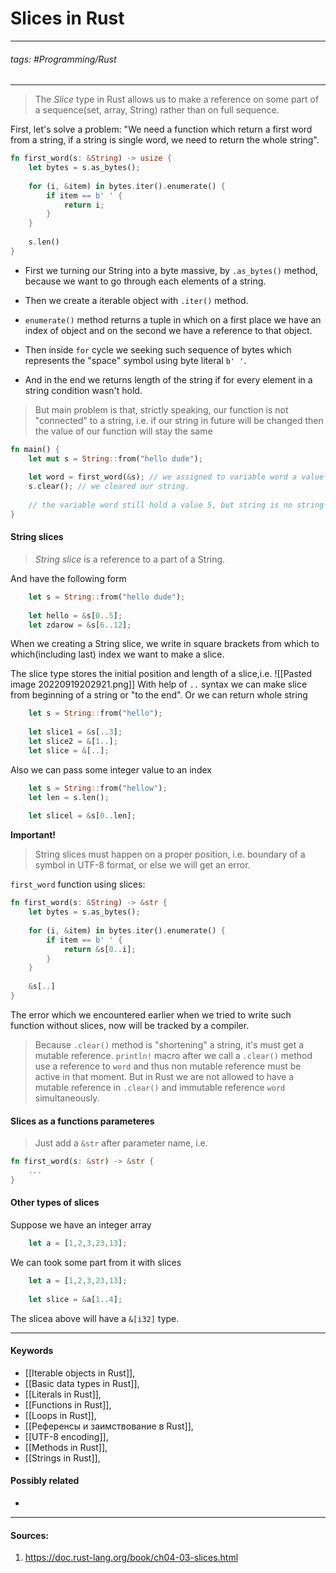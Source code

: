 # Slices in Rust
***
###### tags: #Programming/Rust  
***
>The *Slice* type in Rust allows us to make a reference on some part of a sequence(set, array, String) rather than on full sequence.

First, let's solve a problem: "We need a function which return a first word from a string, if a string is single word, we need to return the whole string".

```rust
fn first_word(s: &String) -> usize {
	let bytes = s.as_bytes();
	
	for (i, &item) in bytes.iter().enumerate() {
		if item == b' ' {
			return i;	
		}	
	}
	
	s.len()
}
```
- First we turning our String into a byte massive, by `.as_bytes()` method, because we want to go through each elements of a string.

- Then we create a iterable object with `.iter()` method.

- `enumerate()` method returns a tuple in which on a first place we have an index of object and on the second we have a reference to that object.

- Then inside `for` cycle we seeking such sequence of bytes which represents the "space" symbol using byte literal `b' '`.

- And in the end we returns length of the string if for every element in a string condition wasn't hold.

>But main problem is that, strictly speaking, our function is not "connected" to a string, i.e. if our string in future will be changed then the value of our function will stay the same

```rust
fn main() {
	let mut s = String::from("hello dude");
	
	let word = first_word(&s); // we assigned to variable word a value 5.
	s.clear(); // we cleared our string.
	
	// the variable word still hold a value 5, but string is no string
}
```
#### String slices
>*String slice* is a reference to a part of a String.

And have the following form
```rust
	let s = String::from("hello dude");
	
	let hello = &s[0..5];
	let zdarow = &s[6..12];
```
When we creating a String slice, we write in square brackets from which to which(including last) index we want to make a slice.

The slice type stores the initial position and length of a slice,i.e.
![[Pasted image 20220919202921.png]]
With help of `..` syntax we can make slice from beginning of a string or "to the end". Or we can return whole string
```rust
	let s = String::from("hello");
	
	let slice1 = &s[..3];
	let slice2 = &[1..];
	let slice = &[..];
```
Also we can pass some integer value to an index
```rust
	let s = String::from("hellow");
	let len = s.len();
	
	let slicel = &s[0..len];
```
**Important!**
>String slices must happen on a proper position, i.e. boundary of a symbol in UTF-8 format, or else we will get an error.

`first_word` function using slices:
```rust
fn first_word(s: &String) -> &str {
	let bytes = s.as_bytes();
	
	for (i, &item) in bytes.iter().enumerate() {
		if item == b' ' {
			return &s[0..i];	
		}	
	}
	
	&s[..]
}
```
The error which we encountered earlier when we tried to write such function without slices, now will be tracked by a compiler.

>Because `.clear()` method is "shortening" a string, it's must get a mutable reference. `println!` macro after we call a `.clear()` method use a reference to `word` and thus non mutable reference must be active in that moment. But in Rust we are not allowed to have a mutable reference in `.clear()` and immutable reference `word` simultaneously.

#### Slices as a functions parameteres
>Just add a `&str` after parameter name, i.e.

```rust
fn first_word(s: &str) -> &str {
	...
}
```
#### Other types of slices
Suppose we have an integer array 
```rust
	let a = [1,2,3,23,13];
```
We can took some part from it with slices
```rust
	let a = [1,2,3,23,13];
	
	let slice = &a[1..4];
```
The slicea above will have a `&[i32]` type.
***
#### Keywords
- [[Iterable objects in Rust]],
- [[Basic data types in Rust]],
- [[Literals in Rust]],
- [[Functions in Rust]],
- [[Loops in Rust]],
- [[Референсы и заимствование в Rust]],
- [[UTF-8 encoding]],
- [[Methods in Rust]],
- [[Strings in Rust]],
#### Possibly related
- 
***
#### Sources:
1. https://doc.rust-lang.org/book/ch04-03-slices.html